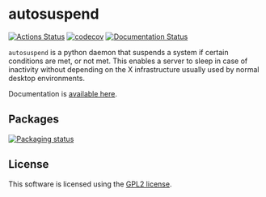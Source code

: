 # autosuspend

[![Actions Status](https://github.com/languitar/autosuspend/workflows/CI%20build/badge.svg)](https://github.com/languitar/autosuspend/actions) [![codecov](https://codecov.io/gh/languitar/autosuspend/branch/main/graph/badge.svg)](https://codecov.io/gh/languitar/autosuspend) [![Documentation Status](https://readthedocs.org/projects/autosuspend/badge/?version=latest)](http://autosuspend.readthedocs.io/en/latest/?badge=latest)

`autosuspend` is a python daemon that suspends a system if certain conditions are met, or not met. This enables a server to sleep in case of inactivity without depending on the X infrastructure usually used by normal desktop environments.

Documentation is [available here](https://autosuspend.readthedocs.io).

## Packages

[![Packaging status](https://repology.org/badge/vertical-allrepos/autosuspend.svg)](https://repology.org/project/autosuspend/versions)

## License

This software is licensed using the [GPL2 license](https://www.gnu.org/licenses/old-licenses/gpl-2.0.en.html).

